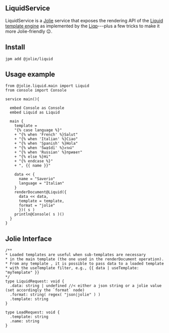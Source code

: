 ## LiquidService 

LiquidService is a [Jolie](https://github.com/jolie/jolie) service that exposes the rendering API of the [Liquid template engine](https://shopify.github.io/liquid/) as implemented by the [Liqp](https://github.com/bkiers/Liqp)---plus a few tricks to make it more Jolie-friendly 😉.

## Install 

`jpm add @jolie/liquid`
## Usage example 

```jolie
from @jolie.liquid.main import Liquid
from console import Console

service main(){

  embed Console as Console
  embed Liquid as Liquid

  main {
    template = 
    "{% case language %}"
    + "{% when 'French' %}Salut"
    + "{% when 'Italian' %}Ciao"
    + "{% when 'Spanish' %}Hola"
    + "{% when 'S̄wạs̄dī' %}สวัสดี"
    + "{% when 'Russian' %}привет"
    + "{% else %}Hi"
    + "{% endcase %}"
    + ", {{ name }}"

    data << { 
      name = "Saverio" 
      language = "Italian"
    }
    renderDocument@Liquid({ 
      data << data,
      template = template,
      format = "jolie" 
      })( s )
    println@Console( s )()
  }
}
```
## Jolie Interface

```Jolie
/**
* Loaded templates are useful when sub-templates are necessary
* in the main template (the one used in the renderDocument operation).
* From any template , it is possible to pass data to a loaded template
* with the useTemplate filter, e.g., {{ data | useTemplate: "myTemplate" }}
*/
type LiquidRequest: void {
  .data: string | undefined //< either a json string or a jolie value (set accordingly the `format` node) 
  .format: string( regex( "json|jolie" ) )
  .template: string
}

type LoadRequest: void {
  .template: string
  .name: string
}
```
